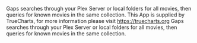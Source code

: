 Gaps searches through your Plex Server or local folders for all movies, then queries for known movies in the same collection.
This App is supplied by TrueCharts, for more information please visit https://truecharts.org
Gaps searches through your Plex Server or local folders for all movies, then queries for known movies in the same collection.
